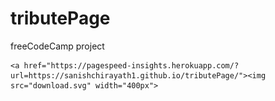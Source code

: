 # tributePage
freeCodeCamp project
<!--- https://pagespeed-insights.herokuapp.com/?url=https://sanishchirayath1.github.io/tributePage/ ---!>

<p align="center">	<!-- (optional) center align -->
    <a href="https://pagespeed-insights.herokuapp.com/?url=https://sanishchirayath1.github.io/tributePage/"><img src="download.svg" width="400px">
</p>
